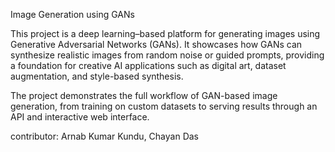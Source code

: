 Image Generation using GANs

This project is a deep learning–based platform for generating images using Generative Adversarial Networks (GANs). It showcases how GANs can synthesize realistic images from random noise or guided prompts, providing a foundation for creative AI applications such as digital art, dataset augmentation, and style-based synthesis.

The project demonstrates the full workflow of GAN-based image generation, from training on custom datasets to serving results through an API and interactive web interface.


contributor: Arnab Kumar Kundu, Chayan Das
